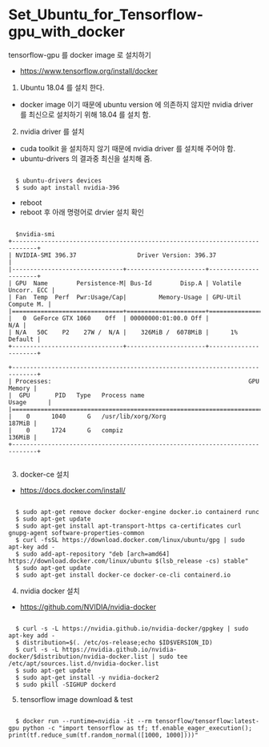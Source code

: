 # Set_Ubuntu_for_Tensorflow-gpu_with_docker

tensorflow-gpu 를 docker image 로 설치하기
* https://www.tensorflow.org/install/docker

1. Ubuntu 18.04 를 설치 한다.
  * docker image 이기 때문에 ubuntu version 에 의존하지 않지만 nvidia driver 를 최신으로 설치하기 위해 18.04 를 설치 함.

2. nvidia driver 를 설치
  * cuda toolkit 을 설치하지 않기 때문에 nvidia driver 를 설치해 주어야 함.
  * ubuntu-drivers 의 결과중 최신을 설치해 줌.
  <pre><code>
  $ ubuntu-drivers devices
  $ sudo apt install nvidia-396
</code></pre>
  * reboot
  * reboot 후 아래 명령어로 drvier 설치 확인
  <pre><code>
  $nvidia-smi 
+-----------------------------------------------------------------------------+
| NVIDIA-SMI 396.37                 Driver Version: 396.37                    |
|-------------------------------+----------------------+----------------------+
| GPU  Name        Persistence-M| Bus-Id        Disp.A | Volatile Uncorr. ECC |
| Fan  Temp  Perf  Pwr:Usage/Cap|         Memory-Usage | GPU-Util  Compute M. |
|===============================+======================+======================|
|   0  GeForce GTX 1060    Off  | 00000000:01:00.0 Off |                  N/A |
| N/A   50C    P2    27W /  N/A |    326MiB /  6078MiB |      1%      Default |
+-------------------------------+----------------------+----------------------+
                                                                               
+-----------------------------------------------------------------------------+
| Processes:                                                       GPU Memory |
|  GPU       PID   Type   Process name                             Usage      |
|=============================================================================|
|    0      1040      G   /usr/lib/xorg/Xorg                           187MiB |
|    0      1724      G   compiz                                       136MiB |
+-----------------------------------------------------------------------------+
  </code></pre>
3. docker-ce 설치
  * https://docs.docker.com/install/
  <pre><code>
  $ sudo apt-get remove docker docker-engine docker.io containerd runc
  $ sudo apt-get update
  $ sudo apt-get install apt-transport-https ca-certificates curl gnupg-agent software-properties-common
  $ curl -fsSL https://download.docker.com/linux/ubuntu/gpg | sudo apt-key add -
  $ sudo add-apt-repository "deb [arch=amd64] https://download.docker.com/linux/ubuntu $(lsb_release -cs) stable"
  $ sudo apt-get update
  $ sudo apt-get install docker-ce docker-ce-cli containerd.io
</code></pre>
4. nvidia docker 설치
  * https://github.com/NVIDIA/nvidia-docker
<pre><code>
  $ curl -s -L https://nvidia.github.io/nvidia-docker/gpgkey | sudo apt-key add -
  $ distribution=$(. /etc/os-release;echo $ID$VERSION_ID)
  $ curl -s -L https://nvidia.github.io/nvidia-docker/$distribution/nvidia-docker.list | sudo tee /etc/apt/sources.list.d/nvidia-docker.list
  $ sudo apt-get update
  $ sudo apt-get install -y nvidia-docker2
  $ sudo pkill -SIGHUP dockerd
</code></pre>
5. tensorflow image download & test
<pre><code>
  $ docker run --runtime=nvidia -it --rm tensorflow/tensorflow:latest-gpu python -c "import tensorflow as tf; tf.enable_eager_execution(); print(tf.reduce_sum(tf.random_normal([1000, 1000])))"
</code></pre>
